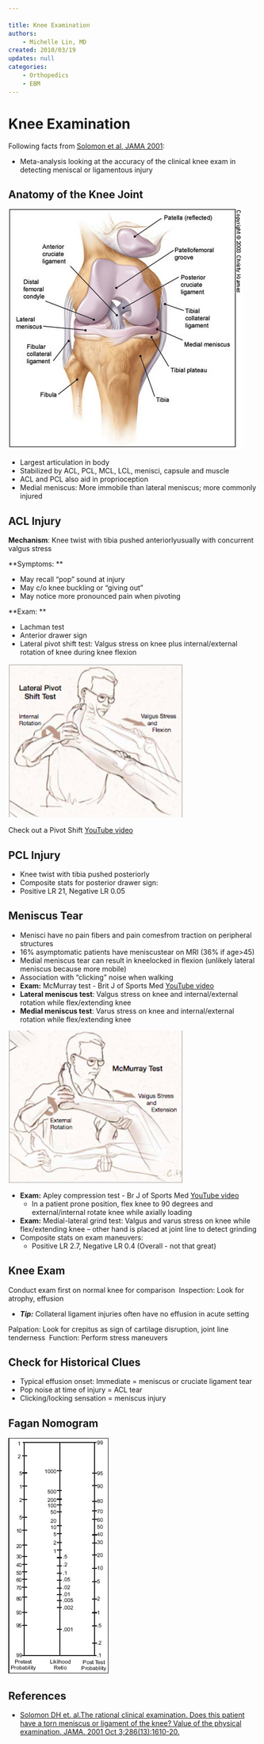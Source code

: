 ```yaml
---

title: Knee Examination
authors:
    - Michelle Lin, MD
created: 2010/03/19
updates: null
categories:
    - Orthopedics
    - EBM
---
```


# Knee Examination

Following facts from [Solomon et al, JAMA 2001](http://www.ncbi.nlm.nih.gov/pubmed/?term=11585485):

-   Meta-analysis looking at the accuracy of the clinical knee exam in detecting meniscal or ligamentous injury

## Anatomy of the Knee Joint

![](image-1.png)

-   Largest articulation in body
-   Stabilized by ACL, PCL, MCL, LCL, menisci, capsule and muscle
-   ACL and PCL also aid in proprioception
-   Medial meniscus: More immobile than lateral meniscus; more commonly injured 

## ACL Injury

**Mechanism**: Knee twist with tibia pushed anteriorlyusually with concurrent valgus stress

**Symptoms: **

-   May recall “pop” sound at injury
-   May c/o knee buckling or “giving out”
-   May notice more pronounced pain when pivoting

**Exam: **

-   Lachman test 
-   Anterior drawer sign
-   Lateral pivot shift test: Valgus stress on knee plus internal/external rotation of knee during knee flexion

![](image-2.png)

Check out a Pivot Shift [YouTube video](http://www.youtube.com/watch?v=ZWEGB0ToXZo)

## PCL Injury

-   Knee twist with tibia pushed posteriorly
-   Composite stats for posterior drawer sign: 
-   Positive LR 21, Negative LR 0.05 

## Meniscus Tear

-   Menisci have no pain fibers and pain comesfrom traction on peripheral structures
-   16% asymptomatic patients have meniscustear on MRI (36% if age>45)
-   Medial meniscus tear can result in kneelocked in flexion (unlikely lateral meniscus because more mobile)
-   Association with “clicking” noise when walking 
-   **Exam:** McMurray test - Brit J of Sports Med [YouTube video](http://www.youtube.com/watch?v=fkt1TOn1UfI)
-   **Lateral meniscus test**: Valgus stress on knee and internal/external rotation while flex/extending knee
-   **Medial meniscus test**: Varus stress on knee and internal/external rotation while flex/extending knee

![](image-3.png)

-   **Exam:** Apley compression test - Br J of Sports Med [YouTube video](http://www.youtube.com/watch?v=w57I1cYXlCA)
    -   In a patient prone position, flex knee to 90 degrees and external/internal rotate knee while axially loading
-   **Exam:** Medial-lateral grind test: Valgus and varus stress on knee while flex/extending knee – other hand is placed at joint line to detect grinding
-   Composite stats on exam maneuvers: 
    -   Positive LR 2.7, Negative LR 0.4 (Overall - not that great) 

## Knee Exam

Conduct exam first on normal knee for comparison 
Inspection: Look for atrophy, effusion

-   **_Tip:_** Collateral ligament injuries often have no effusion in acute setting

Palpation: Look for crepitus as sign of cartilage disruption, joint line tenderness 
Function: Perform stress maneuvers

## Check for Historical Clues

-   Typical effusion onset: Immediate = meniscus or cruciate ligament tear
-   Pop noise at time of injury = ACL tear
-   Clicking/locking sensation = meniscus injury

## Fagan Nomogram

![](image-4.png)

## References

-   [Solomon DH et. al.The rational clinical examination. Does this patient have a torn meniscus or ligament of the knee? Value of the physical examination. JAMA. 2001 Oct 3;286(13):1610-20.](http://www.ncbi.nlm.nih.gov/pubmed/?term=11585485)
